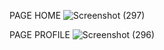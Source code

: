 
PAGE HOME
![Screenshot (297)](https://user-images.githubusercontent.com/100953845/197452659-40748f7b-31c6-4882-87fb-3c15b97e4a92.png)

PAGE PROFILE
![Screenshot (296)](https://user-images.githubusercontent.com/100953845/197452680-414c20a8-052d-4b17-8fd9-99bd3e343bff.png)
